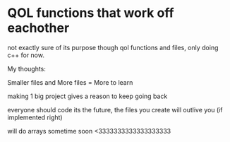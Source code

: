 # QOL functions that work off eachother
 not exactly sure of its purpose though qol functions and files, only doing c++ for now.


My thoughts:

Smaller files and More files = More to learn

making 1 big project gives a reason to keep going back

everyone should code its the future, the files you create will outlive you (if implemented right)







will do arrays sometime soon <3333333333333333333